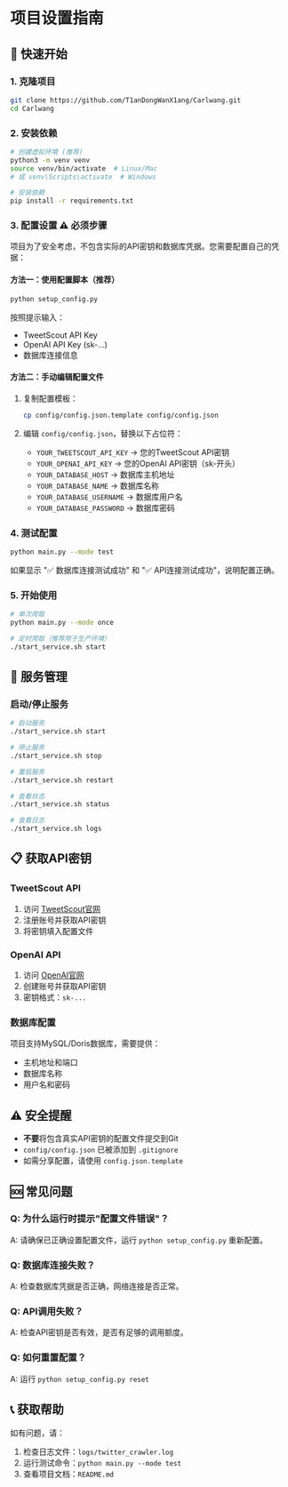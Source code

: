 # 项目设置指南

## 🚀 快速开始

### 1. 克隆项目
```bash
git clone https://github.com/T1anDongWanX1ang/Carlwang.git
cd Carlwang
```

### 2. 安装依赖
```bash
# 创建虚拟环境 (推荐)
python3 -m venv venv
source venv/bin/activate  # Linux/Mac
# 或 venv\Scripts\activate  # Windows

# 安装依赖
pip install -r requirements.txt
```

### 3. 配置设置 ⚠️ **必须步骤**

项目为了安全考虑，不包含实际的API密钥和数据库凭据。您需要配置自己的凭据：

#### 方法一：使用配置脚本（推荐）
```bash
python setup_config.py
```

按照提示输入：
- TweetScout API Key
- OpenAI API Key (sk-...)
- 数据库连接信息

#### 方法二：手动编辑配置文件
1. 复制配置模板：
   ```bash
   cp config/config.json.template config/config.json
   ```

2. 编辑 `config/config.json`，替换以下占位符：
   - `YOUR_TWEETSCOUT_API_KEY` → 您的TweetScout API密钥
   - `YOUR_OPENAI_API_KEY` → 您的OpenAI API密钥（sk-开头）
   - `YOUR_DATABASE_HOST` → 数据库主机地址
   - `YOUR_DATABASE_NAME` → 数据库名称
   - `YOUR_DATABASE_USERNAME` → 数据库用户名
   - `YOUR_DATABASE_PASSWORD` → 数据库密码

### 4. 测试配置
```bash
python main.py --mode test
```

如果显示 "✅ 数据库连接测试成功" 和 "✅ API连接测试成功"，说明配置正确。

### 5. 开始使用
```bash
# 单次爬取
python main.py --mode once

# 定时爬取（推荐用于生产环境）
./start_service.sh start
```

## 🔧 服务管理

### 启动/停止服务
```bash
# 启动服务
./start_service.sh start

# 停止服务
./start_service.sh stop

# 重启服务
./start_service.sh restart

# 查看状态
./start_service.sh status

# 查看日志
./start_service.sh logs
```

## 📋 获取API密钥

### TweetScout API
1. 访问 [TweetScout官网](https://tweetscout.io/)
2. 注册账号并获取API密钥
3. 将密钥填入配置文件

### OpenAI API
1. 访问 [OpenAI官网](https://platform.openai.com/)
2. 创建账号并获取API密钥
3. 密钥格式：`sk-...`

### 数据库配置
项目支持MySQL/Doris数据库，需要提供：
- 主机地址和端口
- 数据库名称
- 用户名和密码

## ⚠️ 安全提醒

- **不要**将包含真实API密钥的配置文件提交到Git
- `config/config.json` 已被添加到 `.gitignore`
- 如需分享配置，请使用 `config.json.template`

## 🆘 常见问题

### Q: 为什么运行时提示"配置文件错误"？
A: 请确保已正确设置配置文件，运行 `python setup_config.py` 重新配置。

### Q: 数据库连接失败？
A: 检查数据库凭据是否正确，网络连接是否正常。

### Q: API调用失败？
A: 检查API密钥是否有效，是否有足够的调用额度。

### Q: 如何重置配置？
A: 运行 `python setup_config.py reset`

## 📞 获取帮助

如有问题，请：
1. 检查日志文件：`logs/twitter_crawler.log`
2. 运行测试命令：`python main.py --mode test`
3. 查看项目文档：`README.md`